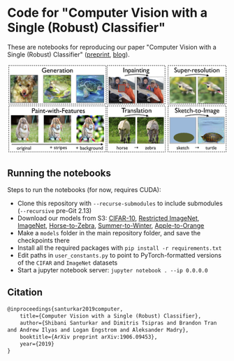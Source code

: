 # Code for "Computer Vision with a Single (Robust) Classifier"

These are notebooks for reproducing our paper "Computer Vision with a Single (Robust) Classifier"
([preprint](https://arxiv.org/abs/1906.09453),
[blog](http://gradsci.org/robust_apps)). 

![](headline.jpg)

## Running the notebooks

Steps to run the notebooks (for now, requires CUDA):
- Clone this repository with `--recurse-submodules` to include submodules (`--recursive` pre-Git 2.13)
- Download our models from S3: [CIFAR-10](http://andrewilyas.com/CIFAR.pt), [Restricted ImageNet](http://andrewilyas.com/RestrictedImageNet.pt), [ImageNet](http://andrewilyas.com/ImageNet.pt), [Horse-to-Zebra](http://andrewilyas.com/H2Z.pt), [Summer-to-Winter](http://andrewilyas.com/S2W.pt), [Apple-to-Orange](http://andrewilyas.com/A2O.pt)
- Make a `models` folder in the main repository folder, and save the
  checkpoints there
- Install all the required packages with `pip install -r requirements.txt`
- Edit paths in `user_constants.py` to point to PyTorch-formatted versions of the `CIFAR` and `ImageNet` datasets
- Start a jupyter notebook server: `jupyter notebook . --ip 0.0.0.0`

## Citation

```
@inproceedings{santurkar2019computer,
    title={Computer Vision with a Single (Robust) Classifier},
    author={Shibani Santurkar and Dimitris Tsipras and Brandon Tran and Andrew Ilyas and Logan Engstrom and Aleksander Madry},
    booktitle={ArXiv preprint arXiv:1906.09453},
    year={2019}
}
```

